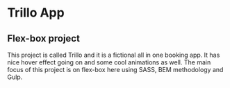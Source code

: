 # Trillo App

## Flex-box project

This project is called Trillo and it is a fictional all in one booking app. It has nice hover effect going on and some cool animations as well. The main focus of this project is on flex-box here using SASS, BEM methodology and Gulp.